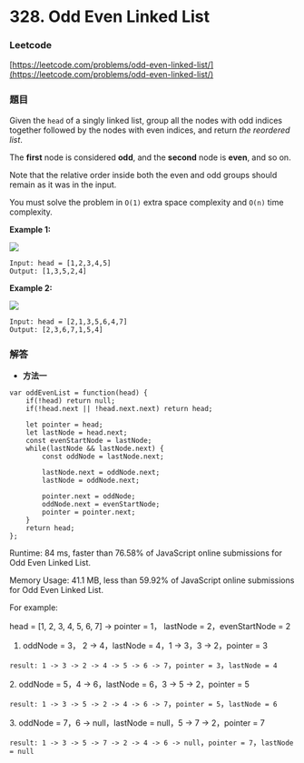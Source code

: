 # 328. Odd Even Linked List

### Leetcode

[https://leetcode.com/problems/odd-even-linked-list/](https://leetcode.com/problems/odd-even-linked-list/)

### 題目

Given the `head` of a singly linked list, group all the nodes with odd indices together followed by the nodes with even indices, and return _the reordered list_.

The **first** node is considered **odd**, and the **second** node is **even**, and so on.

Note that the relative order inside both the even and odd groups should remain as it was in the input.

You must solve the problem in `O(1)` extra space complexity and `O(n)` time complexity.

&#x20;

**Example 1:**

![](https://assets.leetcode.com/uploads/2021/03/10/oddeven-linked-list.jpg)

```
Input: head = [1,2,3,4,5]
Output: [1,3,5,2,4]
```

**Example 2:**

![](https://assets.leetcode.com/uploads/2021/03/10/oddeven2-linked-list.jpg)

```
Input: head = [2,1,3,5,6,4,7]
Output: [2,3,6,7,1,5,4]
```

### 解答 <a href="#ti-jie" id="ti-jie"></a>

* **方法一**

```
var oddEvenList = function(head) {
    if(!head) return null;
    if(!head.next || !head.next.next) return head;
    
    let pointer = head;
    let lastNode = head.next;
    const evenStartNode = lastNode;
    while(lastNode && lastNode.next) {
        const oddNode = lastNode.next;

        lastNode.next = oddNode.next;
        lastNode = oddNode.next;
        
        pointer.next = oddNode;
        oddNode.next = evenStartNode;
        pointer = pointer.next;
    }
    return head;
};
```

Runtime: 84 ms, faster than 76.58% of JavaScript online submissions for Odd Even Linked List.

Memory Usage: 41.1 MB, less than 59.92% of JavaScript online submissions for Odd Even Linked List.

For example:

head = \[1, 2, 3, 4, 5, 6, 7] -> pointer = 1， lastNode = 2，evenStartNode = 2

1. oddNode = 3， 2 -> 4，lastNode = 4，1 -> 3，3 -> 2，pointer = 3

`result: 1 -> 3 -> 2 -> 4 -> 5 -> 6 -> 7`，`pointer = 3`，`lastNode = 4`

&#x20;2\. oddNode = 5，4 -> 6，lastNode = 6，3 -> 5 -> 2，pointer = 5

`result: 1 -> 3 -> 5 -> 2 -> 4 -> 6 -> 7`，`pointer = 5`，`lastNode = 6`

&#x20;3\. oddNode = 7，6 -> null，lastNode = null，5 -> 7 -> 2，pointer = 7

`result: 1 -> 3 -> 5 -> 7 -> 2 -> 4 -> 6 -> null`，`pointer = 7`，`lastNode = null`
